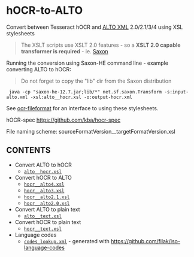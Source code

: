 # hOCR-to-ALTO
Convert between Tesseract hOCR and [ALTO XML](https://www.loc.gov/standards/alto/) 2.0/2.1/3/4 using XSL stylesheets

> The XSLT scripts use XSLT 2.0 features - so a **XSLT 2.0
capable transformer is required** - ie. [Saxon](https://www.saxonica.com/download/java.xml)

Running the conversion using Saxon-HE command line - example converting ALTO to hOCR:

> Do not forget to copy the "lib" dir from the Saxon distribution

     java -cp "saxon-he-12.7.jar;lib/*" net.sf.saxon.Transform -s:input-alto.xml -xsl:alto__hocr.xsl -o:output-hocr.xml

See [ocr-fileformat](https://github.com/UB-Mannheim/ocr-fileformat) for an
interface to using these stylesheets.

hOCR-spec https://github.com/kba/hocr-spec

File naming scheme:   sourceFormatVersion__targetFormatVersion.xsl

## CONTENTS

  * Convert ALTO to hOCR
    * [`alto__hocr.xsl`](./alto__hocr.xsl) 
  * Convert hOCR to ALTO
    * [`hocr__alto4.xsl`](./hocr__alto4.xsl)
    * [`hocr__alto3.xsl`](./hocr__alto3.xsl)
    * [`hocr__alto2.1.xsl`](./hocr__alto2.1.xsl)     
    * [`hocr__alto2.0.xsl`](./hocr__alto2.0.xsl) 
  * Convert ALTO to plain text
    * [`alto__text.xsl`](./alto__text.xsl)
  * Convert hOCR to plain text
    * [`hocr__text.xsl`](./hocr__text.xsl)
  * Language codes
    * [`codes_lookup.xml`](./codes_lookup.xml) - generated with https://github.com/filak/iso-language-codes
